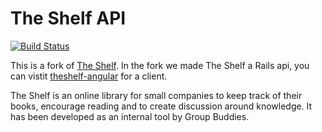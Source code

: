 The Shelf API
=============

[![Build Status](https://semaphoreci.com/api/v1/projects/4a69615e-1be7-4548-a872-5b135a65891c/368224/badge.png)](https://semaphoreci.com/groupbuddies/theshelf-api)

This is a fork of [The Shelf](https://github.com/groupbuddies/theshelf). In the fork we made The Shelf a Rails api, you can vistit [theshelf-angular](https://github.com/groupbuddies/theshelf-angular) for a client.

The Shelf is an online library for small companies to keep track of their books, encourage reading and to create discussion around knowledge. It has been developed as an internal tool by Group Buddies.
